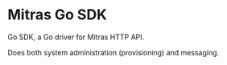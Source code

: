 # Mitras Go SDK

Go SDK, a Go driver for Mitras HTTP API.

Does both system administration (provisioning) and messaging.
